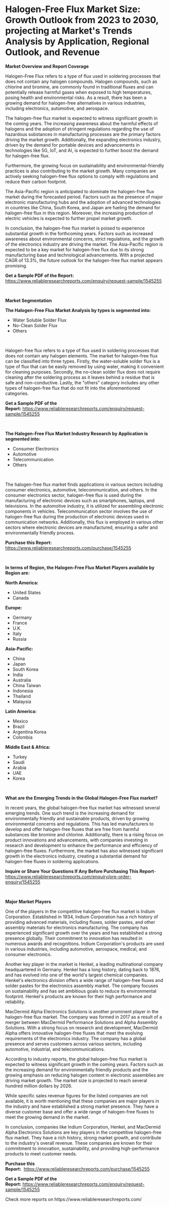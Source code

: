 <p><h1>Halogen-Free Flux Market Size: Growth Outlook from 2023 to 2030, projecting at Market's Trends Analysis by Application, Regional Outlook, and Revenue</h1></p><p><strong>Market Overview and Report Coverage</strong></p>
<p><p>Halogen-Free Flux refers to a type of flux used in soldering processes that does not contain any halogen compounds. Halogen compounds, such as chlorine and bromine, are commonly found in traditional fluxes and can potentially release harmful gases when exposed to high temperatures, posing health and environmental risks. As a result, there has been a growing demand for halogen-free alternatives in various industries, including electronics, automotive, and aerospace.</p><p>The halogen-free flux market is expected to witness significant growth in the coming years. The increasing awareness about the harmful effects of halogens and the adoption of stringent regulations regarding the use of hazardous substances in manufacturing processes are the primary factors driving the market growth. Additionally, the expanding electronics industry, driven by the demand for portable devices and advancements in technologies like 5G, IoT, and AI, is expected to further boost the demand for halogen-free flux.</p><p>Furthermore, the growing focus on sustainability and environmental-friendly practices is also contributing to the market growth. Many companies are actively seeking halogen-free flux options to comply with regulations and reduce their carbon footprint.</p><p>The Asia-Pacific region is anticipated to dominate the halogen-free flux market during the forecasted period. Factors such as the presence of major electronic manufacturing hubs and the adoption of advanced technologies in countries like China, South Korea, and Japan are fueling the demand for halogen-free flux in this region. Moreover, the increasing production of electric vehicles is expected to further propel market growth.</p><p>In conclusion, the halogen-free flux market is poised to experience substantial growth in the forthcoming years. Factors such as increased awareness about environmental concerns, strict regulations, and the growth of the electronics industry are driving the market. The Asia-Pacific region is expected to be a key market for halogen-free flux due to its strong manufacturing base and technological advancements. With a projected CAGR of 13.3%, the future outlook for the halogen-free flux market appears promising.</p></p>
<p><strong>Get a Sample PDF of the Report:</strong> <a href="https://www.reliableresearchreports.com/enquiry/request-sample/1545255">https://www.reliableresearchreports.com/enquiry/request-sample/1545255</a></p>
<p>&nbsp;</p>
<p><strong>Market Segmentation</strong></p>
<p><strong>The Halogen-Free Flux Market Analysis by types is segmented into:</strong></p>
<p><ul><li>Water Soluble Solder Flux</li><li>No-Clean Solder Flux</li><li>Others</li></ul></p>
<p>&nbsp;</p>
<p><p>Halogen-free flux refers to a type of flux used in soldering processes that does not contain any halogen elements. The market for halogen-free flux can be classified into three types. Firstly, the water-soluble solder flux is a type of flux that can be easily removed by using water, making it convenient for cleaning purposes. Secondly, the no-clean solder flux does not require cleaning after the soldering process as it leaves behind a residue that is safe and non-conductive. Lastly, the "others" category includes any other types of halogen-free flux that do not fit into the aforementioned categories.</p></p>
<p><strong>Get a Sample PDF of the Report:</strong>&nbsp;<a href="https://www.reliableresearchreports.com/enquiry/request-sample/1545255">https://www.reliableresearchreports.com/enquiry/request-sample/1545255</a></p>
<p>&nbsp;</p>
<p><strong>The Halogen-Free Flux Market Industry Research by Application is segmented into:</strong></p>
<p><ul><li>Consumer Electronics</li><li>Automotive</li><li>Telecommunication</li><li>Others</li></ul></p>
<p>&nbsp;</p>
<p><p>The halogen-free flux market finds applications in various sectors including consumer electronics, automotive, telecommunication, and others. In the consumer electronics sector, halogen-free flux is used during the manufacturing of electronic devices such as smartphones, laptops, and televisions. In the automotive industry, it is utilized for assembling electronic components in vehicles. Telecommunication sector involves the use of halogen-free flux during the production of electronic devices used in communication networks. Additionally, this flux is employed in various other sectors where electronic devices are manufactured, ensuring a safer and environmentally friendly process.</p></p>
<p><strong>Purchase this Report:</strong>&nbsp; <a href="https://www.reliableresearchreports.com/purchase/1545255">https://www.reliableresearchreports.com/purchase/1545255</a></p>
<p>&nbsp;</p>
<p><strong>In terms of Region, the Halogen-Free Flux Market Players available by Region are:</strong></p>
<p>
    <p> <strong> North America: </strong>
        <ul>
            <li>United States</li>
            <li>Canada</li>
        </ul>
        </p> 
    <p> <strong> Europe: </strong>
        <ul>
            <li>Germany</li>
            <li>France</li>
            <li>U.K.</li>
            <li>Italy</li>
            <li>Russia</li>
        </ul>
        </p> 
    <p> <strong> Asia-Pacific: </strong>
        <ul>
            <li>China</li>
            <li>Japan</li>
            <li>South Korea</li>
            <li>India</li>
            <li>Australia</li>
            <li>China Taiwan</li>
            <li>Indonesia</li>
            <li>Thailand</li>
            <li>Malaysia</li>
        </ul>
        </p> 
    <p> <strong> Latin America: </strong>
        <ul>
            <li>Mexico</li>
            <li>Brazil</li>
            <li>Argentina Korea</li>
            <li>Colombia</li>
        </ul>
        </p> 
    <p> <strong> Middle East & Africa: </strong>
        <ul>
            <li>Turkey</li>
            <li>Saudi</li>
            <li>Arabia</li>
            <li>UAE</li>
            <li>Korea</li>
        </ul>
    </p>
    </p>
<p>&nbsp;</p>
<p><strong>What are the Emerging Trends in the Global Halogen-Free Flux market?</strong></p>
<p><p>In recent years, the global halogen-free flux market has witnessed several emerging trends. One such trend is the increasing demand for environmentally friendly and sustainable products, driven by growing environmental concerns and regulations. This has led manufacturers to develop and offer halogen-free fluxes that are free from harmful substances like bromine and chlorine. Additionally, there is a rising focus on product innovations and advancements, with companies investing in research and development to enhance the performance and efficiency of halogen-free fluxes. Furthermore, the market has also witnessed significant growth in the electronics industry, creating a substantial demand for halogen-free fluxes in soldering applications.</p></p>
<p><strong>Inquire or Share Your Questions If Any Before Purchasing This Report</strong>- <a href="https://www.reliableresearchreports.com/enquiry/pre-order-enquiry/1545255">https://www.reliableresearchreports.com/enquiry/pre-order-enquiry/1545255</a></p>
<p>&nbsp;</p>
<p><strong>Major Market Players</strong></p>
<p><p>One of the players in the competitive halogen-free flux market is Indium Corporation. Established in 1934, Indium Corporation has a rich history of providing advanced materials, including fluxes, solder pastes, and other assembly materials for electronics manufacturing. The company has experienced significant growth over the years and has established a strong presence globally. Their commitment to innovation has resulted in numerous awards and recognitions. Indium Corporation's products are used in various industries, including automotive, aerospace, medical, and consumer electronics.</p><p>Another key player in the market is Henkel, a leading multinational company headquartered in Germany. Henkel has a long history, dating back to 1876, and has evolved into one of the world's largest chemical companies. Henkel's electronics division offers a wide range of halogen-free fluxes and solder pastes for the electronics assembly market. The company focuses on sustainability and has set ambitious goals to reduce its environmental footprint. Henkel's products are known for their high performance and reliability.</p><p>MacDermid Alpha Electronics Solutions is another prominent player in the halogen-free flux market. The company was formed in 2017 as a result of a merger between MacDermid Performance Solutions and Alpha Assembly Solutions. With a strong focus on research and development, MacDermid Alpha offers innovative halogen-free fluxes that meet the evolving requirements of the electronics industry. The company has a global presence and serves customers across various sectors, including automotive, industrial, and telecommunications.</p><p>According to industry reports, the global halogen-free flux market is expected to witness significant growth in the coming years. Factors such as the increasing demand for environmentally friendly products and the growing emphasis on reducing halogen content in electronic assemblies are driving market growth. The market size is projected to reach several hundred million dollars by 2026.</p><p>While specific sales revenue figures for the listed companies are not available, it is worth mentioning that these companies are major players in the industry and have established a strong market presence. They have a diverse customer base and offer a wide range of halogen-free fluxes to meet the growing demand in the market.</p><p>In conclusion, companies like Indium Corporation, Henkel, and MacDermid Alpha Electronics Solutions are key players in the competitive halogen-free flux market. They have a rich history, strong market growth, and contribute to the industry's overall revenue. These companies are known for their commitment to innovation, sustainability, and providing high-performance products to meet customer needs.</p></p>
<p><strong>Purchase this Report:</strong>&nbsp;&nbsp;<a href="https://www.reliableresearchreports.com/purchase/1545255">https://www.reliableresearchreports.com/purchase/1545255</a></p>
<p></p>
<p><strong>Get a Sample PDF of the Report:</strong>&nbsp;<a href="https://www.reliableresearchreports.com/enquiry/request-sample/1545255">https://www.reliableresearchreports.com/enquiry/request-sample/1545255</a></p>
<p>Check more reports on https://www.reliableresearchreports.com/</p>